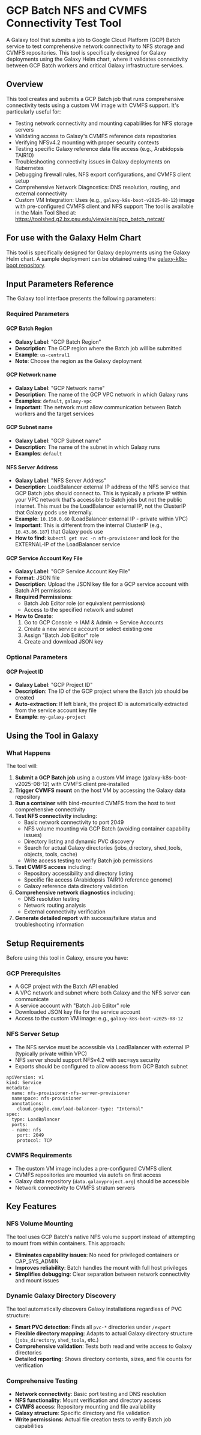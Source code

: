# GCP Batch NFS and CVMFS Connectivity Test Tool

A Galaxy tool that submits a job to Google Cloud Platform (GCP) Batch service to
test comprehensive network connectivity to NFS storage and CVMFS repositories.
This tool is specifically designed for Galaxy deployments using the Galaxy Helm
chart, where it validates connectivity between GCP Batch workers and critical
Galaxy infrastructure services.

## Overview

This tool creates and submits a GCP Batch job that runs comprehensive
connectivity tests using a custom VM image with CVMFS support. It's particularly
useful for:
- Testing network connectivity and mounting capabilities for NFS storage servers
- Validating access to Galaxy's CVMFS reference data repositories
- Verifying NFSv4.2 mounting with proper security contexts
- Testing specific Galaxy reference data file access (e.g., Arabidopsis TAIR10)
- Troubleshooting connectivity issues in Galaxy deployments on Kubernetes
- Debugging firewall rules, NFS export configurations, and CVMFS client setup
- Comprehensive Network Diagnostics: DNS resolution, routing, and external connectivity
- Custom VM Integration: Uses (e.g., `galaxy-k8s-boot-v2025-08-12`) image with pre-configured CVMFS client and NFS support
The tool is available in the Main Tool Shed at:
https://toolshed.g2.bx.psu.edu/view/enis/gcp_batch_netcat/

## For use with the Galaxy Helm Chart

This tool is specifically designed for Galaxy deployments using the Galaxy Helm
chart. A sample deployment can be obtained using the [galaxy-k8s-boot
repository](https://github.com/galaxyproject/galaxy-k8s-boot/).

## Input Parameters Reference

The Galaxy tool interface presents the following parameters:

### Required Parameters

#### **GCP Batch Region**
- **Galaxy Label**: "GCP Batch Region"
- **Description**: The GCP region where the Batch job will be submitted
- **Example**: `us-central1`
- **Note**: Choose the region as the Galaxy deployment

#### **GCP Network name**
- **Galaxy Label**: "GCP Network name"
- **Description**: The name of the GCP VPC network in which Galaxy runs
- **Examples**: `default`, `galaxy-vpc`
- **Important**: The network must allow communication between Batch workers and the target services

#### **GCP Subnet name**
- **Galaxy Label**: "GCP Subnet name"
- **Description**: The name of the subnet in which Galaxy runs
- **Examples**: `default`

#### **NFS Server Address**
- **Galaxy Label**: "NFS Server Address"
- **Description**: LoadBalancer external IP address of the NFS service that GCP Batch jobs should connect to. This is typically a private IP within your VPC network that's accessible to Batch jobs but not the public internet. This must be the LoadBalancer external IP, not the ClusterIP that Galaxy pods use internally.
- **Example**: `10.150.0.60` (LoadBalancer external IP - private within VPC)
- **Important**: This is different from the internal ClusterIP (e.g., `10.43.86.187`) that Galaxy pods use
- **How to find**: `kubectl get svc -n nfs-provisioner` and look for the EXTERNAL-IP of the LoadBalancer service

#### **GCP Service Account Key File**
- **Galaxy Label**: "GCP Service Account Key File"
- **Format**: JSON file
- **Description**: Upload the JSON key file for a GCP service account with Batch API permissions
- **Required Permissions**:
  - Batch Job Editor role (or equivalent permissions)
  - Access to the specified network and subnet
- **How to Create**:
  1. Go to GCP Console → IAM & Admin → Service Accounts
  2. Create a new service account or select existing one
  3. Assign "Batch Job Editor" role
  4. Create and download JSON key

### Optional Parameters

#### **GCP Project ID**
- **Galaxy Label**: "GCP Project ID"
- **Description**: The ID of the GCP project where the Batch job should be created
- **Auto-extraction**: If left blank, the project ID is automatically extracted from the service account key file
- **Example**: `my-galaxy-project`

## Using the Tool in Galaxy

### What Happens

The tool will:
1. **Submit a GCP Batch job** using a custom VM image (galaxy-k8s-boot-v2025-08-12) with CVMFS client pre-installed
2. **Trigger CVMFS mount** on the host VM by accessing the Galaxy data repository
3. **Run a container** with bind-mounted CVMFS from the host to test comprehensive connectivity
4. **Test NFS connectivity** including:
   - Basic network connectivity to port 2049
   - NFS volume mounting via GCP Batch (avoiding container capability issues)
   - Directory listing and dynamic PVC discovery
   - Search for actual Galaxy directories (jobs_directory, shed_tools, objects, tools, cache)
   - Write access testing to verify Batch job permissions
5. **Test CVMFS access** including:
   - Repository accessibility and directory listing
   - Specific file access (Arabidopsis TAIR10 reference genome)
   - Galaxy reference data directory validation
6. **Comprehensive network diagnostics** including:
   - DNS resolution testing
   - Network routing analysis
   - External connectivity verification
7. **Generate detailed report** with success/failure status and troubleshooting information

## Setup Requirements

Before using this tool in Galaxy, ensure you have:

### GCP Prerequisites
- A GCP project with the Batch API enabled
- A VPC network and subnet where both Galaxy and the NFS server can communicate
- A service account with "Batch Job Editor" role
- Downloaded JSON key file for the service account
- Access to the custom VM image: e.g., `galaxy-k8s-boot-v2025-08-12`

### NFS Server Setup
- The NFS service must be accessible via LoadBalancer with external IP (typically private within VPC)
- NFS server should support NFSv4.2 with sec=sys security
- Exports should be configured to allow access from GCP Batch subnet
```
apiVersion: v1
kind: Service
metadata:
  name: nfs-provisioner-nfs-server-provisioner
  namespace: nfs-provisioner
  annotations:
    cloud.google.com/load-balancer-type: "Internal"
spec:
  type: LoadBalancer
  ports:
  - name: nfs
    port: 2049
    protocol: TCP
```

### CVMFS Requirements
- The custom VM image includes a pre-configured CVMFS client
- CVMFS repositories are mounted via autofs on first access
- Galaxy data repository (`data.galaxyproject.org`) should be accessible
- Network connectivity to CVMFS stratum servers

## Key Features

### NFS Volume Mounting
The tool uses GCP Batch's native NFS volume support instead of attempting to mount from within containers. This approach:
- **Eliminates capability issues**: No need for privileged containers or CAP_SYS_ADMIN
- **Improves reliability**: Batch handles the mount with full host privileges
- **Simplifies debugging**: Clear separation between network connectivity and mount issues

### Dynamic Galaxy Directory Discovery
The tool automatically discovers Galaxy installations regardless of PVC structure:
- **Smart PVC detection**: Finds all `pvc-*` directories under `/export`
- **Flexible directory mapping**: Adapts to actual Galaxy directory structure (`jobs_directory`, `shed_tools`, etc.)
- **Comprehensive validation**: Tests both read and write access to Galaxy directories
- **Detailed reporting**: Shows directory contents, sizes, and file counts for verification

### Comprehensive Testing
- **Network connectivity**: Basic port testing and DNS resolution
- **NFS functionality**: Mount verification and directory access
- **CVMFS access**: Repository mounting and file availability
- **Galaxy structure**: Specific directory and file validation
- **Write permissions**: Actual file creation tests to verify Batch job capabilities
